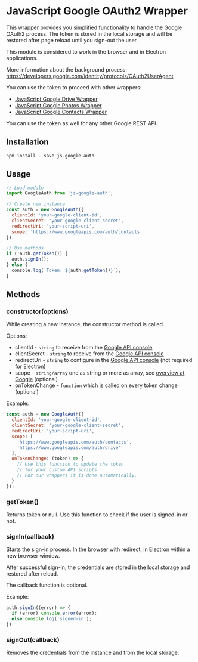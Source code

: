 # JavaScript Google OAuth2 Wrapper

This wrapper provides you simplified functionality to handle the Google OAuth2 process. The token is stored in the local storage and will be restored after page reload until you sign-out the user.

This module is considered to work in the browser and in Electron applications.

More information about the background process:
https://developers.google.com/identity/protocols/OAuth2UserAgent

You can use the token to proceed with other wrappers:

* [JavaScript Google Drive Wrapper](https://github.com/scriptPilot/js-google-drive)
* [JavaScript Google Photos Wrapper](https://github.com/scriptPilot/js-google-photos)
* [JavaScript Google Contacts Wrapper](https://github.com/scriptPilot/js-google-contacts)

You can use the token as well for any other Google REST API.

## Installation

`npm install --save js-google-auth`

## Usage

```js
// Load module
import GoogleAuth from 'js-google-auth';

// Create new instance
const auth = new GoogleAuth({
  clientId: 'your-google-client-id',
  clientSecret: 'your-google-client-secret',
  redirectUri: 'your-script-uri',
  scope: 'https://www.googleapis.com/auth/contacts'
});

// Use methods
if (!auth.getToken()) {
  auth.signIn();
} else {
  console.log(`Token: ${auth.getToken()}`);
}
```

## Methods

### constructor(options)

While creating a new instance, the constructor method is called.

Options:
- clientId - `string` to receive from the [Google API console](https://console.developers.google.com/)
- clientSecret - `string` to receive from the [Google API console](https://console.developers.google.com/)
- redirectUri - `string` to configure in the [Google API console](https://console.developers.google.com/) (not required for Electron)
- scope - `string/array` one as string or more as array, see [overview at Google](https://developers.google.com/identity/protocols/googlescopes) (optional)
- onTokenChange - `function` which is called on every token change (optional)

Example:
```js
const auth = new GoogleAuth({
  clientId: 'your-google-client-id',
  clientSecret: 'your-google-client-secret',
  redirectUri: 'your-script-uri',
  scope: [
    'https://www.googleapis.com/auth/contacts',
    'https://www.googleapis.com/auth/drive'
  ],
  onTokenChange: (token) => {
    // Use this function to update the token
    // for your custom API scripts.
    // For our wrappers it is done automatically.
  }
});
```

### getToken()

Returns token or null. Use this function to check if the user is signed-in or not.

### signIn(callback)

Starts the sign-in process. In the browser with redirect, in Electron within a new browser window.

After successful sign-in, the credentials are stored in the local storage and restored after reload.

The callback function is optional.

Example:
```js
auth.signIn((error) => {
  if (error) console.error(error);
  else console.log('signed-in');
})
```

### signOut(callback)

Removes the credentials from the instance and from the local storage.
